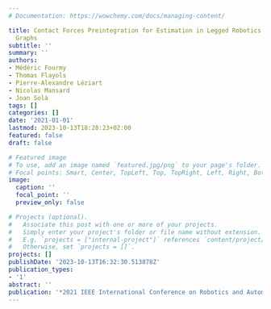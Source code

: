 ```yaml
---
# Documentation: https://wowchemy.com/docs/managing-content/

title: Contact Forces Preintegration for Estimation in Legged Robotics using Factor
  Graphs
subtitle: ''
summary: ''
authors:
- Médéric Fourmy
- Thomas Flayols
- Pierre-Alexandre Léziart
- Nicolas Mansard
- Joan Solà
tags: []
categories: []
date: '2021-01-01'
lastmod: 2023-10-13T18:28:23+02:00
featured: false
draft: false

# Featured image
# To use, add an image named `featured.jpg/png` to your page's folder.
# Focal points: Smart, Center, TopLeft, Top, TopRight, Left, Right, BottomLeft, Bottom, BottomRight.
image:
  caption: ''
  focal_point: ''
  preview_only: false

# Projects (optional).
#   Associate this post with one or more of your projects.
#   Simply enter your project's folder or file name without extension.
#   E.g. `projects = ["internal-project"]` references `content/project/deep-learning/index.md`.
#   Otherwise, set `projects = []`.
projects: []
publishDate: '2023-10-13T16:32:30.513878Z'
publication_types:
- '1'
abstract: ''
publication: '*2021 IEEE International Conference on Robotics and Automation (ICRA)*'
---
```

